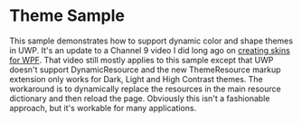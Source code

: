 # Theme Sample
This sample demonstrates how to support dynamic color and shape themes in UWP. It's an update to a Channel 9 video I did long ago on [creating skins for WPF](https://channel9.msdn.com/blogs/jbienz/skins-for-wpf-and-silverlight). That video still mostly applies to this sample except that UWP doesn't support DynamicResource and the new ThemeResource markup extension only works for Dark, Light and High Contrast themes. The workaround is to dynamically replace the resources in the main resource dictionary and then reload the page. Obviously this isn't a fashionable approach, but it's workable for many applications.
